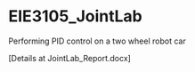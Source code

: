 # EIE3105_JointLab
Performing PID control on a two wheel robot car

[Details at JointLab_Report.docx]
